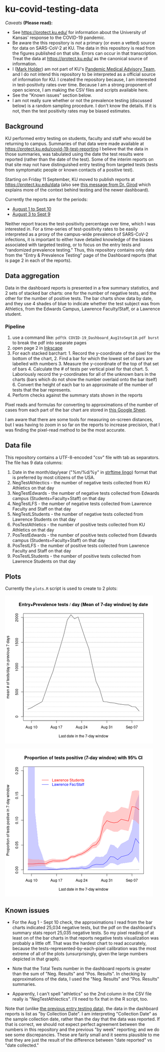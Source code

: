 # ku-covid-testing-data

*Caveats* **(Please read):**

  * See https://protect.ku.edu/ for information about the University of Kansas' response to the COVID-19 pandemic.
  * Be aware the this repository is *not* a primary (or even a vetted) source for data on SARS-CoV-2 at KU. The data in this repository is read from the figures published on that site. Errors can occur in that transcription. Treat the data at https://protect.ku.edu/ as the canonical source of information.
  * I ([Mark Holder](http://orcid.org/0000-0001-5575-0536)) am not part of KU's [Pandemic Medical Advisory Team](https://protect.ku.edu/pmat), and I do not intend this repository to be interpreted as a official source of information for KU. I created the repository because, I am interested in test-positivity rates over time. Because I am a strong proponent of open science, I am making the CSV files and scripts available here.
  * See the "Known issues" section below.
  * I am not really sure whether or not the prevalence testing (discussed below) is a random sampling procedure. I don't know the details. If it is not, then the test positivity rates may be biased estimates.


## Background
KU performed entry testing on students, faculty and staff who would be returning to campus. 
Summaries of that data were made available at https://protect.ku.edu/covid-19-test-reporting
I believe that the data in those summaries, was tabulated using the date the test results were reported (rather than the date of the test).
Some of the interim reports on that site may not have distinguished entry testing from targeted tests (tests from symptomatic people or known contacts of a positive test).

Starting on Friday 11 September, KU moved to publish reports at https://protect.ku.edu/data (also see [this message from Dr. Girod](https://chancellor.ku.edu/news/2020/sep11) which explains more of the context behind testing and the newer dashboard).

Currently the reports are for the periods:
  * [August 1 to Sept 10](https://protect.ku.edu/sites/protect/files/documents/Dashboard/COVID-19_Dashboard_Aug1toSept10.pdf)
  * [August 3 to Sept 9](https://protect.ku.edu/sites/protect/files/documents/Dashboard/COVID-19_Dashboard_Sept3toSept9.pdf)

Neither report traces the test-positivity percentage over time, which I was interested in.
For a time-series of test-positivity rates to be easily interpreted as a proxy of the campus-wide prevalence of SARS-CoV-2 infections, it is important to either have detailed knowledge of the biases associated with targeted testing, or to focus on the entry tests and "randomized prevalence testing."
Thus, this repository contains only data from the "Entry & Prevalence Testing" page of the Dashboard reports (that is page 2 in each of the reports).



## Data aggregation
Data in the dashboard reports is presented in a few summary statistics, and 2 sets of stacked bar charts: one for the number of negative tests, and the other for the number of positive tests.
The bar charts show data by date, and they use 4 shades of blue to indicate whether the test subject was from Athletics, from the Edwards Campus, Lawrence Faculty/Staff, or a Lawrence student.

### Pipeline

  1. use a command like: `pdftk COVID-19_Dashboard_Aug1toSept10.pdf burst` to break the pdf into separate pages
  2. open page 2 in [Inkscape](https://inkscape.org/)
  3. For each stacked barchart:
    1. Record the y-coordinate of the pixel for the bottom of the chart,
    2. Find a bar for which the lowest set of bars are labelled with numbers
    3. Measure the y-coordinate of the top of that set of bars
    4. Calculate the # of tests per vertical pixel for that chart.
    5. Laboriously record the y-coordinates for all of the unknown bars in the charts (bars which do not show the number overlaid onto the bar itself)
    6. Convert the height of each bar to an approximate of the number of tests that the bar represents.
  4. Perform checks against the summary stats shown in the reports

Pixel reads and formulas for converting to approximations of the number of cases from each part of the bar chart are stored in [this Google Sheet](https://docs.google.com/spreadsheets/d/1K7SvMkJ8Vcy5eWaF7I3nVbRtYoLJeM91QlVwN46HK5I/edit?usp=sharing).

I am aware that there are some tools for measuring on-screen distances, but I was having to zoom in so far on the reports to increase precision, that I was finding the pixel-read method to be the most accurate.

## Data file
This repository contains a UTF-8-encoded "csv" file with tab as separators. The file has 9 data columns:
   1. Date in the month/day/year ("%m/%d/%y" in [strftime lingo](https://manpages.debian.org/buster/manpages-dev/strftime.3.en.html)) format that is preferred by most citizens of the USA.
   2. NegTestAthlectics - the number of negative tests collected from KU Athletics on that day
   3. NegTestEdwards - the number of negative tests collected from Edwards campus (Students+Faculty+Staff) on that day
   4. NegTestLFS - the number of negative tests collected from Lawrence Faculty and Staff on that day
   5. NegTestLStudents - the number of negative tests collected from Lawrence Students on that day
   6. PosTestAthletics - the number of positive tests collected from KU Athletics on that day
   7. PosTestEdwards - the number of positive tests collected from Edwards campus (Students+Faculty+Staff) on that day
   8. PosTestLFS - the number of positive tests collected from Lawrence Faculty and Staff on that day
   9. PosTestLStudents - the number of positive tests collected from Lawrence Students on that day


## Plots
Currently the `plots.R` script is used to create to 2 plots:

![plot of number of tests by time](https://raw.githubusercontent.com/mtholder/ku-covid-testing-data/master/images/number-of-tests-over-time.png)

![plot of test positivity over time](https://raw.githubusercontent.com/mtholder/ku-covid-testing-data/master/images/test-positivity-over-time.png)

## Known issues

  * For the Aug 1 - Sept 10 check, the approximations I read from the bar charts indicated 25,034 negative tests, but the pdf on the dashboard's summary stats report 25,035 negative tests. So my pixel reading of at least on of the bar charts in that reports negative tests visualization was probably a little off. That was the hardest chart to read accurately, because the tests-represented-by-each-pixel calibration was the most extreme of all of the plots (unsurprisingly, given the large numbers depicted in that graph). 

  * Note that the Total Tests number in the dashboard reports is greater than the sum of "Neg. Results" and "Pos. Results". In checking by approximations of the data, I used the "Neg. Results" and "Pos. Results" summaries.
  
  * Apparently, I can't spell "athletics" so the 2nd column in the CSV file really is "NegTestAthlectics". I'll need to fix that in the R script, too.

Note that (unlike [the previous entry testing data](https://protect.ku.edu/covid-19-test-reporting)), the data in the dashboard reports is list as "by Collection Date". I am interpreting "Collection Date" as the sample collection date, rather than the day that the data was reported.
If that is correct, we should not expect perfect agreement between the numbers in this repository and the previous "by week" reporting; and we do see some discrepancies.
These are fairly small and it seems plausible to me that they are just the result of the difference between "date reported" vs "date collected."
